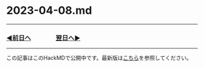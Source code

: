 # 2023-04-08.md

---
### [◀️前日へ](https://github.com/yuasys/chatty-journal/blob/main/2023/04/2023-04-07.md)&emsp;&emsp;&emsp;&emsp;[翌日へ▶️](https://github.com/yuasys/chatty-journal/blob/main/2023/04/2023-04-09.md)

---

この記事はこのHackMDで公開中です。最新版は[こちら](https://hackmd.io/@yuasys/S1VVQjCW3)を参照してください。

